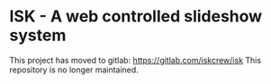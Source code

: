 # ISK - A web controlled slideshow system

This project has moved to gitlab: https://gitlab.com/iskcrew/isk 
This repository is no longer maintained.
